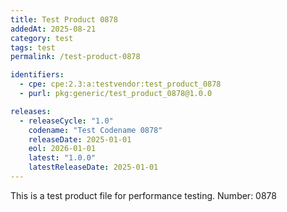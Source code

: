 ```yaml
---
title: Test Product 0878
addedAt: 2025-08-21
category: test
tags: test
permalink: /test-product-0878

identifiers:
  - cpe: cpe:2.3:a:testvendor:test_product_0878
  - purl: pkg:generic/test_product_0878@1.0.0

releases:
  - releaseCycle: "1.0"
    codename: "Test Codename 0878"
    releaseDate: 2025-01-01
    eol: 2026-01-01
    latest: "1.0.0"
    latestReleaseDate: 2025-01-01
---
```


This is a test product file for performance testing. Number: 0878

